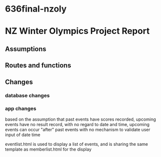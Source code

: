 # 636final-nzoly

# NZ Winter Olympics Project Report
## Assumptions 
## Routes and functions
## Changes
### database changes 
### app changes 


based on the assumption that past events have scores recorded, upcoming events have no result record, with no regard to date and time, upcoming events can occur "after" past events with no mechanism to validate user input of date time


eventlist.html is used to display a list of events,
and is sharing the same template as memberlist.html 
for the display





